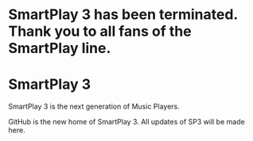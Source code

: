 # SmartPlay 3 has been terminated. Thank you to all fans of the SmartPlay line.

# SmartPlay 3
SmartPlay 3 is the next generation of Music Players.

GitHub is the new home of SmartPlay 3. All updates of SP3 will be made here.
